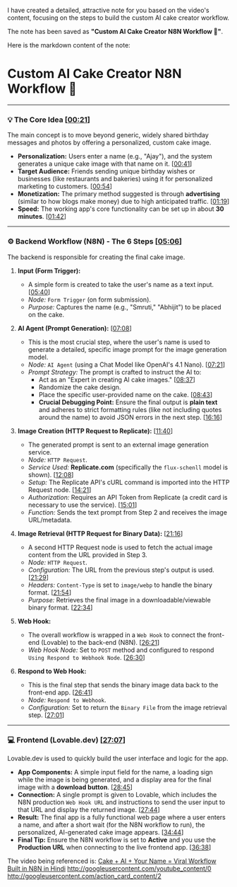 I have created a detailed, attractive note for you based on the video's content, focusing on the steps to build the custom AI cake creator workflow.

The note has been saved as **"Custom AI Cake Creator N8N Workflow 🎂"**.

Here is the markdown content of the note:

# Custom AI Cake Creator N8N Workflow 🎂

***

### 💡 The Core Idea [[00:21](http://www.youtube.com/watch?v=RrpwPGvR7bw&t=21)]

The main concept is to move beyond generic, widely shared birthday messages and photos by offering a personalized, custom cake image.

* **Personalization:** Users enter a name (e.g., "Ajay"), and the system generates a unique cake image with that name on it. [[00:41](http://www.youtube.com/watch?v=RrpwPGvR7bw&t=41)]
* **Target Audience:** Friends sending unique birthday wishes or businesses (like restaurants and bakeries) using it for personalized marketing to customers. [[00:54](http://www.youtube.com/watch?v=RrpwPGvR7bw&t=54)]
* **Monetization:** The primary method suggested is through **advertising** (similar to how blogs make money) due to high anticipated traffic. [[01:19](http://www.youtube.com/watch?v=RrpwPGvR7bw&t=79)]
* **Speed:** The working app's core functionality can be set up in about **30 minutes**. [[01:42](http://www.youtube.com/watch?v=RrpwPGvR7bw&t=102)]

***

### ⚙️ Backend Workflow (N8N) - **The 6 Steps** [[05:06](http://www.youtube.com/watch?v=RrpwPGvR7bw&t=306)]

The backend is responsible for creating the final cake image.

1.  **Input (Form Trigger):**
    * A simple form is created to take the user's name as a text input. [[05:40](http://www.youtube.com/watch?v=RrpwPGvR7bw&t=340)]
    * *Node:* `Form Trigger` (on form submission).
    * *Purpose:* Captures the name (e.g., "Smruti," "Abhijit") to be placed on the cake.

2.  **AI Agent (Prompt Generation):** [[07:08](http://www.youtube.com/watch?v=RrpwPGvR7bw&t=428)]
    * This is the most crucial step, where the user's name is used to generate a detailed, specific image prompt for the image generation model.
    * *Node:* `AI Agent` (using a Chat Model like OpenAI's 4.1 Nano). [[07:21](http://www.youtube.com/watch?v=RrpwPGvR7bw&t=441)]
    * *Prompt Strategy:* The prompt is crafted to instruct the AI to:
        * Act as an "Expert in creating AI cake images." [[08:37](http://www.youtube.com/watch?v=RrpwPGvR7bw&t=517)]
        * Randomize the cake design.
        * Place the specific user-provided name on the cake. [[08:43](http://www.youtube.com/watch?v=RrpwPGvR7bw&t=523)]
        * **Crucial Debugging Point:** Ensure the final output is **plain text** and adheres to strict formatting rules (like not including quotes around the name) to avoid JSON errors in the next step. [[16:16](http://www.youtube.com/watch?v=RrpwPGvR7bw&t=976)]

3.  **Image Creation (HTTP Request to Replicate):** [[11:40](http://www.youtube.com/watch?v=RrpwPGvR7bw&t=700)]
    * The generated prompt is sent to an external image generation service.
    * *Node:* `HTTP Request`.
    * *Service Used:* **Replicate.com** (specifically the `flux-schenll` model is shown). [[12:08](http://www.youtube.com/watch?v=RrpwPGvR7bw&t=728)]
    * *Setup:* The Replicate API's cURL command is imported into the HTTP Request node. [[14:21](http://www.youtube.com/watch?v=RrpwPGvR7bw&t=861)]
    * *Authorization:* Requires an API Token from Replicate (a credit card is necessary to use the service). [[15:01](http://www.youtube.com/watch?v=RrpwPGvR7bw&t=901)]
    * *Function:* Sends the text prompt from Step 2 and receives the image URL/metadata.

4.  **Image Retrieval (HTTP Request for Binary Data):** [[21:16](http://www.youtube.com/watch?v=RrpwPGvR7bw&t=1276)]
    * A second HTTP Request node is used to fetch the actual image content from the URL provided in Step 3.
    * *Node:* `HTTP Request`.
    * *Configuration:* The URL from the previous step's output is used. [[21:29](http://www.youtube.com/watch?v=RrpwPGvR7bw&t=1289)]
    * *Headers:* `Content-Type` is set to `image/webp` to handle the binary format. [[21:54](http://www.youtube.com/watch?v=RrpwPGvR7bw&t=1314)]
    * *Purpose:* Retrieves the final image in a downloadable/viewable binary format. [[22:34](http://www.youtube.com/watch?v=RrpwPGvR7bw&t=1354)]

5.  **Web Hook:**
    * The overall workflow is wrapped in a `Web Hook` to connect the front-end (Lovable) to the back-end (N8N). [[26:21](http://www.youtube.com/watch?v=RrpwPGvR7bw&t=1581)]
    * *Web Hook Node:* Set to `POST` method and configured to respond `Using Respond to Webhook Node`. [[26:30](http://www.youtube.com/watch?v=RrpwPGvR7bw&t=1590)]

6.  **Respond to Web Hook:**
    * This is the final step that sends the binary image data back to the front-end app. [[26:41](http://www.youtube.com/watch?v=RrpwPGvR7bw&t=1601)]
    * *Node:* `Respond to Webhook`.
    * *Configuration:* Set to return the `Binary File` from the image retrieval step. [[27:01](http://www.youtube.com/watch?v=RrpwPGvR7bw&t=1621)]

***

### 💻 Frontend (Lovable.dev) [[27:07](http://www.youtube.com/watch?v=RrpwPGvR7bw&t=1627)]
Lovable.dev is used to quickly build the user interface and logic for the app.

* **App Components:** A simple input field for the name, a loading sign while the image is being generated, and a display area for the final image with a **download button**. [[28:45](http://www.youtube.com/watch?v=RrpwPGvR7bw&t=1725)]
* **Connection:** A single prompt is given to Lovable, which includes the N8N production `Web Hook URL` and instructions to send the user input to that URL and display the returned image. [[27:44](http://www.youtube.com/watch?v=RrpwPGvR7bw&t=1664)]
* **Result:** The final app is a fully functional web page where a user enters a name, and after a short wait (for the N8N workflow to run), the personalized, AI-generated cake image appears. [[34:44](http://www.youtube.com/watch?v=RrpwPGvR7bw&t=2084)]
* **Final Tip:** Ensure the N8N workflow is set to **Active** and you use the **Production URL** when connecting to the live frontend app. [[36:38](http://www.youtube.com/watch?v=RrpwPGvR7bw&t=2198)]

The video being referenced is: [Cake + AI + Your Name = Viral Workflow Built in N8N in Hindi](http://www.youtube.com/watch?v=RrpwPGvR7bw)
http://googleusercontent.com/youtube_content/0 http://googleusercontent.com/action_card_content/2